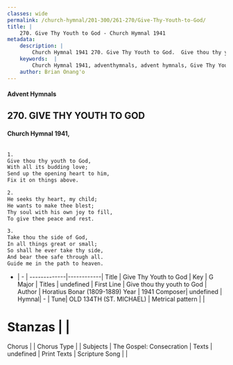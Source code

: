 ```yaml
---
classes: wide
permalink: /church-hymnal/201-300/261-270/Give-Thy-Youth-to-God/
title: |
    270. Give Thy Youth to God - Church Hymnal 1941
metadata:
    description: |
        Church Hymnal 1941 270. Give Thy Youth to God.  Give thou thy youth to God,  With all its budding love;  Send up the opening heart to him,  Fix it on things above.  
    keywords:  |
        Church Hymnal 1941, adventhymnals, advent hymnals, Give Thy Youth to God, Give thou thy youth to God. 
    author: Brian Onang'o
---
```


#### Advent Hymnals
## 270. GIVE THY YOUTH TO GOD
####  Church Hymnal 1941,

```txt

1.
Give thou thy youth to God, 
With all its budding love; 
Send up the opening heart to him, 
Fix it on things above. 

2.
He seeks thy heart, my child; 
He wants to make thee blest; 
Thy soul with his own joy to fill, 
To give thee peace and rest. 

3.
Take thou the side of God, 
In all things great or small; 
So shall he ever take thy side, 
And bear thee safe through all. 
Guide me in the path to heaven.


```

- |   -  |
-------------|------------|
Title | Give Thy Youth to God |
Key | G Major |
Titles | undefined |
First Line | Give thou thy youth to God |
Author | Horatius Bonar (1809-1889)
Year | 1941
Composer| undefined |
Hymnal|  - |
Tune| OLD 134TH (ST. MICHAEL) |
Metrical pattern | |
# Stanzas |  |
Chorus |  |
Chorus Type |  |
Subjects | The Gospel: Consecration |
Texts | undefined |
Print Texts | 
Scripture Song |  |
    
